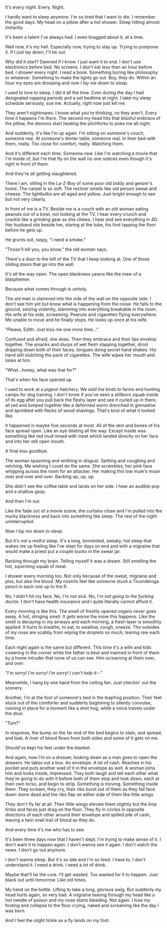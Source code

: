 It's every night. Every. Night.

I hardly want to sleep anymore. I'm so tired that I want to die. I remember the good days. My head on a pillow after a hot shower. Sleep hitting almost instantly.

It's been a talent I've always had. I even bragged about it, at a time.

Well now, it's my hell. Especially now, trying to stay up. Trying to postpone it. If I just lay down, I'll be out.

Why did it start? Damned if I know. I just want it to *end.* I don't use electronics before bed. No screens. I don't eat less than an hour before bed. I shower every night. I read a book. Something boring like philosophy or whatever. Something to make the lights go out. Boy, they do. Within an hour my eyes are drooping and *now I lay me down to sleep.*

I used to love to sleep. I did it all the time. Even during the day I had designated napping periods and a set bedtime at night. I take my sleep schedule seriously, sue me. Actually, right now just kill me.

They aren't nightmares. I know what you're thinking, no they aren't. Every time it happens I'm *there*. The second my head hits that blissful embrace of the pillow, the demons start heating the pitchforks to poke me all night.

And suddenly, it's like I'm up again. I'm sitting on someone's couch, someone real. At someone's dinner table, someone real. In their bed with them, really. Too close for comfort, really. Watching them.

And it's different each time. Someone new. Like I'm watching a movie that I'm inside of, but I'm that fly on the wall no one notices even though it's right in front of them.

And they're all getting slaughtered.

There I am, sitting in the La-Z-Boy of some poor old biddy and geezer's home. The carpet is so soft. The recliner smells like old person sweat and cheese. The lightbulbs are all aged and yellow. Just bright enough to see but not very clearly.

In front of me is a TV. Beside me is a couch with an old woman eating peanuts out of a bowl, not looking at the TV. I hear every crunch and crackle like a grinding gear as she chews. I hear and see everything in 4D. Her husband sits beside her, staring at the tube, his foot tapping the floor before he gets up.

He grunts out, raspy, "I need a smoke."

"Those'll kill you, you know," the old woman says.

There's a door to the left of the TV that I keep looking at. One of those sliding doors that go into the wall.

It's all the way open. The open blackness yawns like the maw of a blasphemer.

Because what comes through is unholy.

The old man is slammed into the side of the wall on the opposite side. I don't see him yet but know what is happening from the noise. He falls to the ground, seizing violently, slamming into everything breakable in the room. His wife at his side, screaming. Peanuts and cigarettes flying everywhere. Me unable to move and he finally stops. He looks up once at his wife.

"Please, Edith. Just kiss me one more time..."

Confused and afraid, she does. Then they embrace and their lips envelop together. The smacks and slurps of wet flesh slapping together, drool dripping down both of their faces, tongues doing secret hand shakes. His hand still clutching the pack of cigarettes. The wife wipes her mouth and looks at him.

"What...honey, what was that for?"

That's when his face opened up.

I used to work at a pigeon hatchery. We sold the birds to farms and hunting camps for dog training. I don't know if you've seen a stillborn squab inside of its egg after you pull back the fleshy layer and see it curled up in there, all red and lumped together like a deformed worm drenched in grenadine and sprinkled with flecks of wood shavings. That's kind of what it looked like.

It happened in maybe five seconds at most. All of the skin and bones of his face spread open. Like an eye dilating all the way. Except inside was something like red mud mixed with meat which landed directly on her face and into her still open mouth.

A final kiss goodbye.

The woman spasming and writhing in disgust. Spitting and coughing and retching. Me wishing I could do the same. She scrambles, her pink face whipping across the room for an attacker. Her making this low mule's moan over and over and over. Backing up, up, up.

She didn't see the coffee table and lands on her side. I hear an audible pop and a shallow gasp.

And then I'm out.

Like the fade out of a movie scene, the curtains close and I'm pulled into the murky blackness and back into something like sleep. The rest of the night uninterrupted.

*Now I lay me down to sleep.*

But it's not a restful sleep. It's a long, tormented, sweaty, hot sleep that wakes me up feeling like I've slept for days on end and with a migraine that would make a priest put a couple bucks in the swear jar.

Racking through my brain. Telling myself it was a dream. Still smelling the hot, squirming squab of meat.

I shower every morning too. Not only because of the sweat, migraine and piss, but also the blood. My nostrils feel like someone stuck a Ticonderoga pencil in each one up to the R.

No, I didn't hit my face. No, I'm not sick. No, I'm *not going to the fucking doctor.* I don't have health insurance and I quite literally cannot afford it.

Every morning is like this. The smell of freshly opened organs never goes away. A hot, stinging smell. It gets worse the more this happens. Like the smell is decaying in my airways and each morning, a fresh layer is smoothly applied. It hurts to breathe, to eat, to swallow, cough, sneeze. The outsides of my nose are scabby from wiping the droplets so much, tearing raw each time.

Each night again is the same but different. This time it's a wife and kids cowering in the corner while the father is beat and maimed in front of them by a home intruder that none of us can see. Him screaming at them over, and over:

*"I'm sorry! I'm sorry! I'm sorry! I can't help it--"*

Meanwhile, I hang by one hand from the ceiling fan. Just checkin' out the scenery.

Another, I'm at the foot of someone's bed in the leapfrog position. Their feet stuck out of the comforter and suddenly beginning to silently convulse, running in place for a moment like a shot hog, while a voice travels under the door.

"Tom?"

In response, the bump on the far end of the bed begins to stain, and spread, and leak. A river of blood flows from both sides and some of it gets on me.

Should've kept his feet under the blanket.

And again, now I'm on a dresser, looking down as a man goes to open the drawers. He takes out a box. An envelope. A lot of cash. Reaches in his pocket and puts another wad of it in the envelope as well. A woman joins him and looks inside, impressed. They both laugh and tell each other what they're going to do with it before both of them stop and look down, each at their own torso, and begin to strip. Something is moving. Something inside them. They scream, they cry, their ribs burst out of them as they fall face down stone dead and the ribs flap on either side of them like little wings.

They don't fly far at all. Their little wings elevate them slightly but the limp limbs and faces just drag on the floor. They fly in circles in opposite directions of each other around their envelope and spilled pile of cash, leaving a twin snail trail of blood as they do.

And every time it's me who has to see.

It's been three days now that I haven't slept. I'm trying to make sense of it. I don't want it to happen again. I don't wanna see it again. I don't watch the news. I don't go out anymore.

I don't wanna sleep. But it's so late and I'm so tired. I have to. I don't understand it. I need a drink. I need a lot of drink.

Maybe that'll be the cure. I'll get wasted. Too wasted for it to happen. Just black out until tomorrow. Like old times.

My hand on the bottle. Lifting to take a long, glorious swig. But suddenly my head hurts again, so very bad. A migraine tearing through my head like a hot needle of poison and my nose starts bleeding. Not again. I lose my footing and collapse to the floor crying, naked and screaming like the day I was born.

And I feel the slight tickle as a fly lands on my foot.